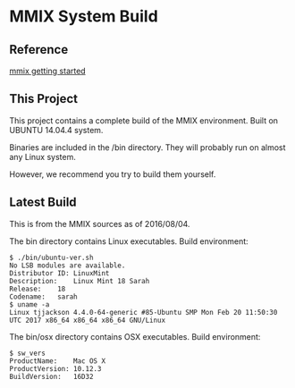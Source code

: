 # MMIX System Build #

## Reference ##

[mmix getting started](http://mmix.cs.hm.edu/getstarted.html)

## This Project ##

This project contains a complete build of the MMIX environment.  Built
on UBUNTU 14.04.4 system.

Binaries are included in the /bin directory.  They will probably run on
almost any Linux system.

However, we recommend you try to build them yourself.

## Latest Build ##

This is from the MMIX sources as of 2016/08/04.

The bin directory contains Linux executables.  Build environment:

    $ ./bin/ubuntu-ver.sh 
    No LSB modules are available.
    Distributor ID: LinuxMint
    Description:    Linux Mint 18 Sarah
    Release:    18
    Codename:   sarah
    $ uname -a
    Linux tjjackson 4.4.0-64-generic #85-Ubuntu SMP Mon Feb 20 11:50:30 UTC 2017 x86_64 x86_64 x86_64 GNU/Linux

The bin/osx directory contains OSX executables.  Build environment:

    $ sw_vers
    ProductName:    Mac OS X
    ProductVersion: 10.12.3
    BuildVersion:   16D32

